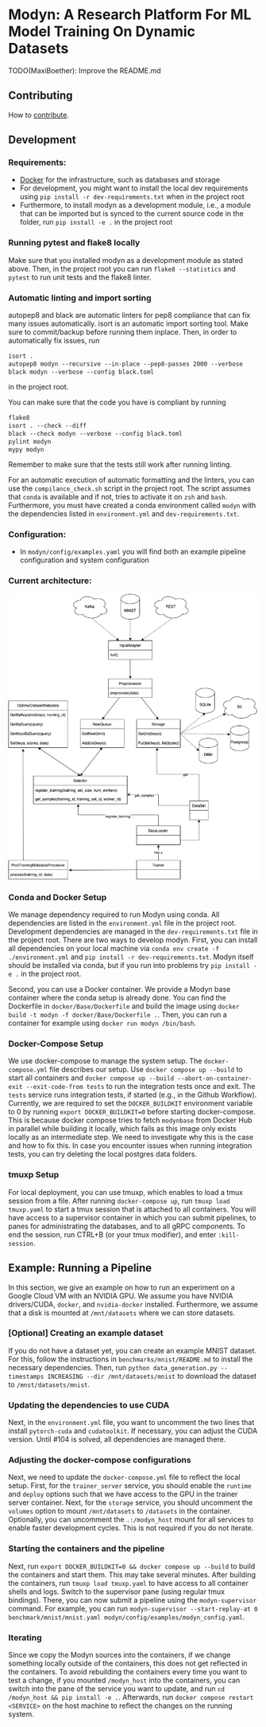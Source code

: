# Modyn: A Research Platform For ML Model Training On Dynamic Datasets

TODO(MaxiBoether): Improve the README.md

## Contributing

How to [contribute](CONTRIBUTING.md).

## Development 

### Requirements:
- [Docker](https://docs.docker.com/get-docker/) for the infrastructure, such as databases and storage
- For development, you might want to install the local dev requirements using `pip install -r dev-requirements.txt` when in the project root
- Furthermore, to install modyn as a development module, i.e., a module that can be imported but is synced to the current source code in the folder, run `pip install -e .` in the project root

### Running pytest and flake8 locally

Make sure that you installed modyn as a development module as stated above. Then, in the project root you can run `flake8 --statistics` and `pytest` to run unit tests and the flake8 linter.

### Automatic linting and import sorting

autopep8 and black are automatic linters for pep8 compliance that can fix many issues automatically.
isort is an automatic import sorting tool.
Make sure to commit/backup before running them inplace. Then, in order to automatically fix issues, run
```
isort .
autopep8 modyn --recursive --in-place --pep8-passes 2000 --verbose
black modyn --verbose --config black.toml
```
in the project root.

You can make sure that the code you have is compliant by running
```
flake8
isort . --check --diff
black --check modyn --verbose --config black.toml
pylint modyn
mypy modyn
```

Remember to make sure that the tests still work after running linting.

For an automatic execution of automatic formatting and the linters, you can use the `compilance_check.sh` script in the project root. 
The script assumes that `conda` is available and if not, tries to activate it on `zsh` and `bash`.
Furthermore, you must have created a conda environment called `modyn` with the dependencies listed in `environment.yml` and `dev-requirements.txt`.

### Configuration:
- In `modyn/config/examples.yaml` you will find both an example pipeline configuration and system configuration

### Current architecture:

![Current architecture diagram](docs/images/Architecture.png)

### Conda and Docker Setup
We manage dependency required to run Modyn using conda. All dependencies are listed in the `environment.yml` file in the project root.
Development dependencies are managed in the `dev-requirements.txt` file in the project root.
There are two ways to develop modyn.
First, you can install all dependencies on your local machine via `conda env create -f ./environment.yml` and `pip install -r dev-requirements.txt`.
Modyn itself should be installed via conda, but if you run into problems try `pip install -e .` in the project root.

Second, you can use a Docker container. We provide a Modyn base container where the conda setup is already done. You can find the Dockerfile in `docker/Base/Dockerfile` and build the image using `docker build -t modyn -f docker/Base/Dockerfile .`. Then, you can run a container for example using `docker run modyn /bin/bash`.

### Docker-Compose Setup
We use docker-compose to manage the system setup.
The `docker-compose.yml` file describes our setup. 
Use `docker compose up --build` to start all containers and `docker compose up --build --abort-on-container-exit --exit-code-from tests` to run the integration tests once and exit.
The `tests` service runs integration tests, if started (e.g., in the Github Workflow).
Currently, we are required to set the `DOCKER_BUILDKIT` environment variable to 0 by running `export DOCKER_BUILDKIT=0` before starting docker-compose.
This is because docker compose tries to fetch `modynbase` from Docker Hub in parallel while building it locally, which fails as this image only exists locally as an intermediate step.
We need to investigate why this is the case and how to fix this.
In case you encounter issues when running integration tests, you can try deleting the local postgres data folders.

### tmuxp Setup
For local deployment, you can use tmuxp, which enables to load a tmux session from a file.
After running `docker-compose up`, run `tmuxp load tmuxp.yaml` to start a tmux session that is attached to all containers.
You will have access to a supervisor container in which you can submit pipelines, to panes for administrating the databases, and to all gRPC components.
To end the session, run CTRL+B (or your tmux modifier), and enter `:kill-session`.

## Example: Running a Pipeline

In this section, we give an example on how to run an experiment on a Google Cloud VM with an NVIDIA GPU.
We assume you have NVIDIA drivers/CUDA, `docker`, and `nvidia-docker` installed.
Furthermore, we assume that a disk is mounted at `/mnt/datasets` where we can store datasets.

### [Optional] Creating an example dataset
If you do not have a dataset yet, you can create an example MNIST dataset.
For this, follow the instructions in `benchmarks/mnist/README.md` to install the necessary dependencies.
Then, run `python data_generation.py --timestamps INCREASING --dir /mnt/datasets/mnist` to download the dataset to `/mnst/datasets/mnist`.

### Updating the dependencies to use CUDA
Next, in the `environment.yml` file, you want to uncomment the two lines that install `pytorch-cuda` and `cudatoolkit`.
If necessary, you can adjust the CUDA version.
Until #104 is solved, all dependencies are managed there.

### Adjusting the docker-compose configurations
Next, we need to update the `docker-compose.yml` file to reflect the local setup.
First, for the `trainer_server` service, you should enable the `runtime` and `deploy` options such that we have access to the GPU in the trainer server container.
Next, for the `storage` service, you should uncomment the `volumes` option to mount `/mnt/datasets` to `/datasets` in the container.
Optionally, you can uncomment the `.:/modyn_host` mount for all services to enable faster development cycles.
This is not required if you do not iterate.

### Starting the containers and the pipeline
Next, run `export DOCKER_BUILDKIT=0 && docker compose up --build` to build the containers and start them. 
This may take several minutes.
After building the containers, run `tmuxp load tmuxp.yaml` to have access to all container shells and logs.
Switch to the supervisor pane (using regular tmux bindings).
There, you can now submit a pipeline using the `modyn-supervisor` command.
For example, you can run `modyn-supervisor --start-replay-at 0 benchmark/mnist/mnist.yaml modyn/config/examples/modyn_config.yaml`.

### Iterating
Since we copy the Modyn sources into the containers, if we change something locally outside of the containers, this does not get reflected in the containers.
To avoid rebuilding the containers every time you want to test a change, if you mounted `/modyn_host` into the containers, you can switch into the pane of the service you want to update, and run `cd /modyn_host && pip install -e .`.
Afterwards, run `docker compose restart <SERVICE>` on the host machine to reflect the changes on the running system.